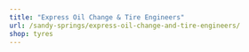 ```yaml
---
title: "Express Oil Change & Tire Engineers"
url: /sandy-springs/express-oil-change-and-tire-engineers/
shop: tyres
---
```

